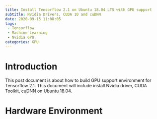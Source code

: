 ```yaml
---
title: Install Tensorflow 2.1 on Ubuntu 18.04 LTS with GPU support
subtitle: Nvidia Drivers, CUDA 10 and cuDNN
date: 2020-09-15 11:08:05
tags:
 - Tensorflow
 - Machine Learning
 - Nvidia GPU
categories: GPU
---
```

# Introduction
This post document is about how to build GPU support environment for Tensorflow 2.1. This document will include install Nvidia driver, CUDA Toolkit, cuDNN on Ubuntu 18.04.

# Hardware Environment

